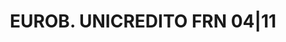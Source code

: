 ---
layout: asset
title: EUROB. UNICREDITO FRN 04|11                                 
isin: XS0189530990
---